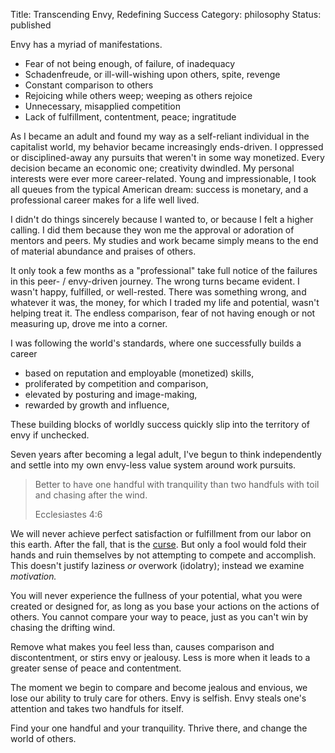 Title: Transcending Envy, Redefining Success
Category: philosophy
Status: published

Envy has a myriad of manifestations. 

- Fear of not being enough, of failure, of inadequacy
- Schadenfreude, or ill-will-wishing upon others, spite, revenge
- Constant comparison to others
- Rejoicing while others weep; weeping as others rejoice
- Unnecessary, misapplied competition
- Lack of fulfillment, contentment, peace; ingratitude

As I became an adult and found my way as a self-reliant individual in the capitalist world, my behavior became increasingly ends-driven. I oppressed or disciplined-away any pursuits that weren't in some way monetized. Every decision became an economic one; creativity dwindled. My personal 
interests were ever more career-related. Young and impressionable, I took all queues from the typical American dream: success is monetary, and a professional career makes for a life well lived.

I didn't do things sincerely because I wanted to, or because I felt a higher calling. I did them because they won me the approval or adoration of mentors and peers. My studies and work became simply means to the end of material abundance and praises of others. 

It only took a few months as a "professional" take full notice of the failures in this peer- / envy-driven journey. The wrong turns became evident. I wasn't happy, fulfilled, or well-rested. There was something wrong, and whatever it was, the money, for which I traded my life and potential, 
wasn't helping treat it. The endless comparison, fear of not having enough or not measuring up, drove me into a corner.

I was following the world's standards, where one successfully builds a career

- based on reputation and employable (monetized) skills, 
- proliferated by competition and comparison,
- elevated by posturing and image-making,
- rewarded by growth and influence,

These building blocks of worldly success quickly slip into the territory of envy if unchecked.

Seven years after becoming a legal adult, I've begun to think independently and settle into my own envy-less value system around work pursuits. 

> Better to have one handful with tranquility than two handfuls with toil and chasing after the wind.
    <p class="annotation">
    Ecclesiastes 4:6
    </p>

We will never achieve perfect satisfaction or fulfillment from our labor on this earth. After the fall, that is the [curse](https://www.bible.com/bible/111/gen.3.17). But only a fool would fold their hands and ruin themselves by not attempting to compete and accomplish. This doesn't justify laziness _or_ overwork (idolatry); instead we examine _motivation._ 

You will never experience the fullness of your potential, what you were created or designed for, as long as you base your actions on the actions of others. You cannot compare your way to peace, just as you can't win by chasing the drifting wind. 

Remove what makes you feel less than, causes comparison and discontentment, or stirs envy or jealousy. Less is more when it leads to a greater sense of peace and contentment.

The moment we begin to compare and become jealous and envious, we lose our ability to truly care for others. Envy is selfish. Envy steals one's attention and takes two handfuls for itself. 

Find your one handful and your tranquility. Thrive there, and change the world of others.

